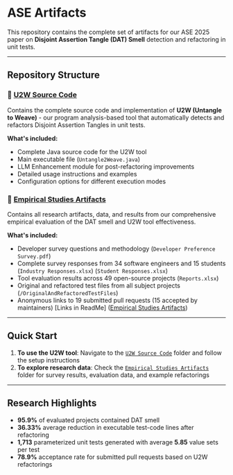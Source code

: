 # ASE Artifacts

This repository contains the complete set of artifacts for our ASE 2025 paper on **Disjoint Assertion Tangle (DAT) Smell** detection and refactoring in unit tests.

---

## Repository Structure

### 📁 [U2W Source Code](https://anonymous.4open.science/r/ASE_Arteafacts-75C5/U2W%20Source%20Code/README.md)
Contains the complete source code and implementation of **U2W (Untangle to Weave)** - our program analysis-based tool that automatically detects and refactors Disjoint Assertion Tangles in unit tests.

**What's included:**
- Complete Java source code for the U2W tool
- Main executable file (`Untangle2Weave.java`)
- LLM Enhancement module for post-refactoring improvements
- Detailed usage instructions and examples
- Configuration options for different execution modes

### 📁 [Empirical Studies Artifacts](https://anonymous.4open.science/r/ASE_Arteafacts-75C5/Empirical%20Studies%20Artifacts/README.md)
Contains all research artifacts, data, and results from our comprehensive empirical evaluation of the DAT smell and U2W tool effectiveness.

**What's included:**
- Developer survey questions and methodology (`Developer Preference Survey.pdf`)
- Complete survey responses from 34 software engineers and 15 students (`Industry Responses.xlsx`) (`Student Responses.xlsx`)
- Tool evaluation results across 49 open-source projects (`Reports.xlsx`)
- Original and refactored test files from all subject projects (`/OriginalAndRefactoredTestFiles`)
- Anonymous links to 19 submitted pull requests (15 accepted by maintainers) [Links in ReadMe] ([Empirical Studies Artifacts](https://anonymous.4open.science/r/ASE_Arteafacts-75C5/Empirical%20Studies%20Artifacts/README.md))

---

## Quick Start

1. **To use the U2W tool**: Navigate to the [`U2W Source Code`](./U2W%20Source%20Code) folder and follow the setup instructions
2. **To explore research data**: Check the [`Empirical Studies Artifacts`](./Empirical%20Studies%20Artifacts) folder for survey results, evaluation data, and example refactorings

---

## Research Highlights

- **95.9%** of evaluated projects contained DAT smell
- **36.33%** average reduction in executable test-code lines after refactoring
- **1,713** parameterized unit tests generated with average **5.85** value sets per test
- **78.9%** acceptance rate for submitted pull requests based on U2W refactorings